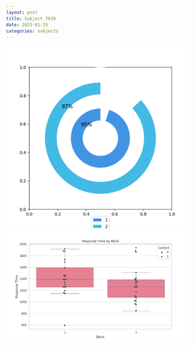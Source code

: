 ```yaml
---
layout: post
title: Subject 7039
date: 2025-01-25
categories: subjects
---
```


![](data/7039/run-5/7039__acc_test.png)
![](data/7039/run-5/7039_rt.png)
